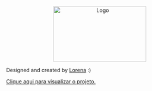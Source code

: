 <br />
<p align="center">
  <a href="http://www.freepik.com">
    <img src="./design/desktop" alt="Logo" width="250" height="150">
  </a>

Designed and created by  <a href="https://github.com/Lorenalgm">Lorena</a> :)

  <a href="https://juliocesarj.github.io/DevChallenge-Amazing-Graphics/"> Clique aqui para visualizar o projeto. </a>
  
